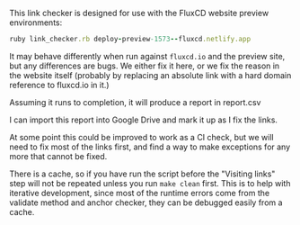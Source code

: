 This link checker is designed for use with the FluxCD website preview environments:

```ruby
ruby link_checker.rb deploy-preview-1573--fluxcd.netlify.app
```

It may behave differently when run against `fluxcd.io` and the preview site,
but any differences are bugs. We either fix it here, or we fix the reason in
the website itself (probably by replacing an absolute link with a hard domain
reference to fluxcd.io in it.)

Assuming it runs to completion, it will produce a report in report.csv

I can import this report into Google Drive and mark it up as I fix the links.

At some point this could be improved to work as a CI check, but we will need
to fix most of the links first, and find a way to make exceptions for any more
that cannot be fixed.

There is a cache, so if you have run the script before the "Visiting links"
step will not be repeated unless you run `make clean` first. This is to help
with iterative development, since most of the runtime errors come from the
validate method and anchor checker, they can be debugged easily from a cache.

